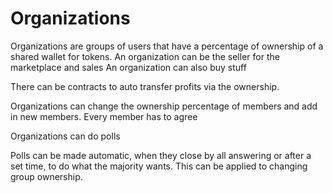 # Organizations

Organizations are groups of users that have a percentage of ownership of a shared wallet for tokens.
An organization can be the seller for the marketplace and sales
An organization can also buy stuff

There can be contracts to auto transfer profits via the ownership.

Organizations can change the ownership percentage of members and add in new members. Every member has to agree

Organizations can do polls 

Polls can be made automatic, when they close by all answering or after a set time, to do what the majority wants.
This can be applied to changing group ownership. 
